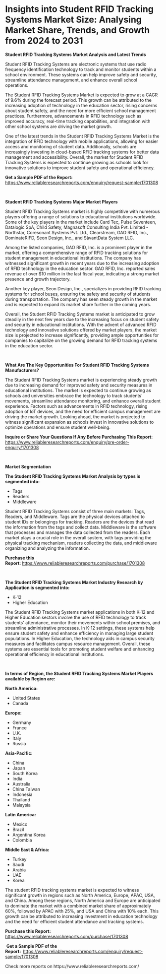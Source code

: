 <p><h1>Insights into Student RFID Tracking Systems Market Size: Analysing Market Share, Trends, and Growth from 2024 to 2031</h1></p><p><strong>Student RFID Tracking Systems Market Analysis and Latest Trends</strong></p>
<p><p>Student RFID Tracking Systems are electronic systems that use radio frequency identification technology to track and monitor students within a school environment. These systems can help improve safety and security, streamline attendance management, and enhance overall school operations.</p><p>The Student RFID Tracking Systems Market is expected to grow at a CAGR of 9.6% during the forecast period. This growth can be attributed to the increasing adoption of technology in the education sector, rising concerns about student safety, and the need for more efficient school management practices. Furthermore, advancements in RFID technology such as improved accuracy, real-time tracking capabilities, and integration with other school systems are driving the market growth.</p><p>One of the latest trends in the Student RFID Tracking Systems Market is the integration of RFID technology with mobile applications, allowing for easier access and monitoring of student data. Additionally, schools are increasingly investing in cloud-based RFID tracking systems for better data management and accessibility. Overall, the market for Student RFID Tracking Systems is expected to continue growing as schools look for innovative solutions to improve student safety and operational efficiency.</p></p>
<p><strong>Get a Sample PDF of the Report:&nbsp;</strong> <a href="https://www.reliableresearchreports.com/enquiry/request-sample/1701308">https://www.reliableresearchreports.com/enquiry/request-sample/1701308</a></p>
<p>&nbsp;</p>
<p><strong>Student RFID Tracking Systems Major Market Players</strong></p>
<p><p>Student RFID Tracking Systems market is highly competitive with numerous players offering a range of solutions to educational institutions worldwide. Some of the key players in the market include Card Tec, Pulse Seventeen, Datalogic SpA, Child Safety, Magnasoft Consulting India Pvt. Limited - Northstar, Coresonant Systems Pvt. Ltd., Clearstream, GAO RFID, Inc., DominateRIFD, Seon Design, Inc., and SàvantData System LLC.</p><p>Among the listed companies, GAO RFID, Inc. is a prominent player in the market, offering a comprehensive range of RFID tracking solutions for student management in educational institutions. The company has witnessed significant growth in recent years due to the increasing adoption of RFID technology in the education sector. GAO RFID, Inc. reported sales revenue of over $10 million in the last fiscal year, indicating a strong market presence and growth trajectory.</p><p>Another key player, Seon Design, Inc., specializes in providing RFID tracking systems for school buses, ensuring the safety and security of students during transportation. The company has seen steady growth in the market and is expected to expand its market share further in the coming years.</p><p>Overall, the Student RFID Tracking Systems market is anticipated to grow steadily in the next few years due to the increasing focus on student safety and security in educational institutions. With the advent of advanced RFID technology and innovative solutions offered by market players, the market size is projected to increase significantly, providing ample opportunities for companies to capitalize on the growing demand for RFID tracking systems in the education sector.</p></p>
<p>&nbsp;</p>
<p><strong>What Are The Key Opportunities For Student RFID Tracking Systems Manufacturers?</strong></p>
<p><p>The Student RFID Tracking Systems market is experiencing steady growth due to increasing demand for improved safety and security measures in educational institutions. The market is expected to continue growing as schools and universities embrace the technology to track students' movements, streamline attendance monitoring, and enhance overall student experience. Factors such as advancements in RFID technology, rising adoption of IoT devices, and the need for efficient campus management are driving the market growth. Looking ahead, the market is projected to witness significant expansion as schools invest in innovative solutions to optimize operations and ensure student well-being.</p></p>
<p><strong>Inquire or Share Your Questions If Any Before Purchasing This Report:</strong> <a href="https://www.reliableresearchreports.com/enquiry/pre-order-enquiry/1701308">https://www.reliableresearchreports.com/enquiry/pre-order-enquiry/1701308</a></p>
<p>&nbsp;</p>
<p><strong>Market Segmentation</strong></p>
<p><strong>The Student RFID Tracking Systems Market Analysis by types is segmented into:</strong></p>
<p><ul><li>Tags</li><li>Readers</li><li>Middleware</li></ul></p>
<p><p>Student RFID Tracking Systems consist of three main markets: Tags, Readers, and Middleware. Tags are the physical devices attached to student IDs or belongings for tracking. Readers are the devices that read the information from the tags and collect data. Middleware is the software that processes and manages the data collected from the readers. Each market plays a crucial role in the overall system, with tags providing the physical tracking mechanism, readers collecting the data, and middleware organizing and analyzing the information.</p></p>
<p><strong>Purchase this Report:&nbsp;</strong><a href="https://www.reliableresearchreports.com/purchase/1701308">https://www.reliableresearchreports.com/purchase/1701308</a></p>
<p>&nbsp;</p>
<p><strong>The Student RFID Tracking Systems Market Industry Research by Application is segmented into:</strong></p>
<p><ul><li>K-12</li><li>Higher Education</li></ul></p>
<p><p>The Student RFID Tracking Systems market applications in both K-12 and Higher Education sectors involve the use of RFID technology to track students' attendance, monitor their movements within school premises, and streamline administrative processes. In K-12 settings, these systems help ensure student safety and enhance efficiency in managing large student populations. In Higher Education, the technology aids in campus security measures and facilitates campus resource management. Overall, these systems are essential tools for promoting student welfare and enhancing operational efficiency in educational institutions.</p></p>
<p>&nbsp;</p>
<p><strong>In terms of Region, the Student RFID Tracking Systems Market Players available by Region are:</strong></p>
<p>
    <p> <strong> North America: </strong>
        <ul>
            <li>United States</li>
            <li>Canada</li>
        </ul>
        </p> 
    <p> <strong> Europe: </strong>
        <ul>
            <li>Germany</li>
            <li>France</li>
            <li>U.K.</li>
            <li>Italy</li>
            <li>Russia</li>
        </ul>
        </p> 
    <p> <strong> Asia-Pacific: </strong>
        <ul>
            <li>China</li>
            <li>Japan</li>
            <li>South Korea</li>
            <li>India</li>
            <li>Australia</li>
            <li>China Taiwan</li>
            <li>Indonesia</li>
            <li>Thailand</li>
            <li>Malaysia</li>
        </ul>
        </p> 
    <p> <strong> Latin America: </strong>
        <ul>
            <li>Mexico</li>
            <li>Brazil</li>
            <li>Argentina Korea</li>
            <li>Colombia</li>
        </ul>
        </p> 
    <p> <strong> Middle East & Africa: </strong>
        <ul>
            <li>Turkey</li>
            <li>Saudi</li>
            <li>Arabia</li>
            <li>UAE</li>
            <li>Korea</li>
        </ul>
    </p>
    </p>
<p><p>The student RFID tracking systems market is expected to witness significant growth in regions such as North America, Europe, APAC, USA, and China. Among these regions, North America and Europe are anticipated to dominate the market with a combined market share of approximately 60%, followed by APAC with 25%, and USA and China with 10% each. This growth can be attributed to increasing investment in education technology and the need for efficient student attendance and tracking systems.</p></p>
<p><strong>Purchase this Report: </strong><a href="https://www.reliableresearchreports.com/purchase/1701308">https://www.reliableresearchreports.com/purchase/1701308</a></p>
<p>&nbsp;<strong>Get a Sample PDF of the Report:&nbsp;&nbsp;</strong><a href="https://www.reliableresearchreports.com/enquiry/request-sample/1701308">https://www.reliableresearchreports.com/enquiry/request-sample/1701308</a></p>
<p><strong></strong></p>
<p>Check more reports on https://www.reliableresearchreports.com/</p>